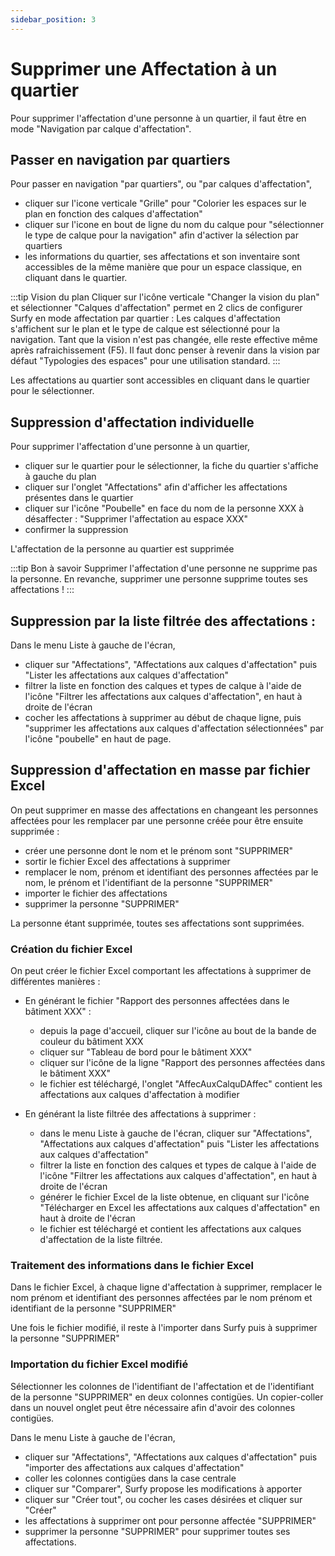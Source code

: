 ```yaml
---
sidebar_position: 3
---
```


# Supprimer une Affectation à un quartier

Pour supprimer l'affectation d'une personne à un quartier, il faut être en mode "Navigation par calque d'affectation".

## Passer en navigation par quartiers

Pour passer en navigation "par quartiers", ou "par calques d'affectation",

-   cliquer sur l'icone verticale "Grille" pour "Colorier les espaces sur le plan en fonction des calques d'affectation"
-   cliquer sur l'icone en bout de ligne du nom du calque pour "sélectionner le type de calque pour la navigation" afin d'activer la sélection par quartiers
-   les informations du quartier, ses affectations et son inventaire sont accessibles de la même manière que pour un espace classique, en cliquant dans le quartier.


:::tip Vision du plan
Cliquer sur l'icône verticale "Changer la vision du plan" et sélectionner "Calques d'affectation" permet en 2 clics de configurer Surfy en mode affectation par quartier : Les calques d'affectation s'affichent sur le plan et le type de calque est sélectionné pour la navigation. Tant que la vision n'est pas changée, elle reste effective même après rafraichissement (F5). Il faut donc penser à revenir dans la vision par défaut "Typologies des espaces" pour une utilisation standard.
:::


Les affectations au quartier sont accessibles en cliquant dans le quartier pour le sélectionner.

## Suppression d'affectation individuelle

Pour supprimer l'affectation d'une personne à un quartier,

-   cliquer sur le quartier pour le sélectionner, la fiche du quartier s'affiche à gauche du plan
-   cliquer sur l'onglet "Affectations" afin d'afficher les affectations présentes dans le quartier
-   cliquer sur l'icône "Poubelle" en face du nom de la personne XXX à désaffecter : "Supprimer l'affectation au espace XXX"
-   confirmer la suppression

L'affectation de la personne au quartier est supprimée

:::tip Bon à savoir
Supprimer l'affectation d'une personne ne supprime pas la personne. En revanche, supprimer une personne supprime toutes ses affectations !
:::

## Suppression par la liste filtrée des affectations :

Dans le menu Liste à gauche de l'écran,

-   cliquer sur "Affectations", "Affectations aux calques d'affectation" puis "Lister les affectations aux calques d'affectation"
-   filtrer la liste en fonction des calques et types de calque à l'aide de l'icône "Filtrer les affectations aux calques d'affectation", en haut à droite de l'écran
-   cocher les affectations à supprimer au début de chaque ligne, puis "supprimer les affectations aux calques d'affectation sélectionnées" par l'icône "poubelle" en haut de page.


## Suppression d'affectation en masse par fichier Excel

On peut supprimer en masse des affectations en changeant les personnes affectées pour les remplacer par une personne créée pour être ensuite supprimée :
-   créer une personne dont le nom et le prénom sont "SUPPRIMER"
-   sortir le fichier Excel des affectations à supprimer
-   remplacer le nom, prénom et identifiant des personnes affectées par le nom, le prénom et l'identifiant de la personne "SUPPRIMER"
-   importer le fichier des affectations
-   supprimer la personne "SUPPRIMER"

La personne étant supprimée, toutes ses affectations sont supprimées.



### Création du fichier Excel

On peut créer le fichier Excel comportant les affectations à supprimer de différentes manières :

-   En générant le fichier "Rapport des personnes affectées dans le bâtiment XXX" : 

    -   depuis la page d'accueil, cliquer sur l'icône au bout de la bande de couleur du bâtiment XXX
    -   cliquer sur "Tableau de bord pour le bâtiment XXX"
    -   cliquer sur l'icône de la ligne "Rapport des personnes affectées dans le bâtiment XXX" 
    -   le fichier est téléchargé, l'onglet "AffecAuxCalquDAffec" contient les affectations aux calques d'affectation à modifier

-   En générant la liste filtrée des affectations à supprimer :

    -   dans le menu Liste à gauche de l'écran, cliquer sur "Affectations", "Affectations aux calques d'affectation" puis "Lister les affectations aux calques d'affectation"
    -  filtrer la liste en fonction des calques et types de calque à l'aide de l'icône "Filtrer les affectations aux calques d'affectation", en haut à droite de l'écran
    -  générer le fichier Excel de la liste obtenue, en cliquant sur l'icône "Télécharger en Excel les affectations aux calques d'affectation" en haut à droite de l'écran
    -   le fichier est téléchargé et contient les affectations aux calques d'affectation de la liste filtrée.


### Traitement des informations dans le fichier Excel

Dans le fichier Excel, à chaque ligne d'affectation à supprimer, remplacer le nom prénom et identifiant des personnes affectées par le nom prénom et identifiant de la personne "SUPPRIMER"

Une fois le fichier modifié, il reste à l'importer dans Surfy puis à supprimer la personne "SUPPRIMER"

### Importation du fichier Excel modifié

Sélectionner les colonnes de l'identifiant de l'affectation et de l'identifiant de la personne "SUPPRIMER" en deux colonnes contigües.
Un copier-coller dans un nouvel onglet peut être nécessaire afin d'avoir des colonnes contigües.

Dans le menu Liste à gauche de l'écran,

-   cliquer sur "Affectations", "Affectations aux calques d'affectation" puis "importer des affectations aux calques d'affectation"
-   coller les colonnes contigües dans la case centrale
-   cliquer sur "Comparer", Surfy propose les modifications à apporter
-   cliquer sur "Créer tout", ou cocher les cases désirées et cliquer sur "Créer"
-   les affectations à supprimer ont pour personne affectée "SUPPRIMER"
-   supprimer la personne "SUPPRIMER" pour supprimer toutes ses affectations.